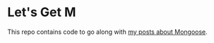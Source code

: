 # Let's Get M

This repo contains code to go along with [my posts about Mongoose](http://mean-greer.blogspot.com/search/label/mongoose).